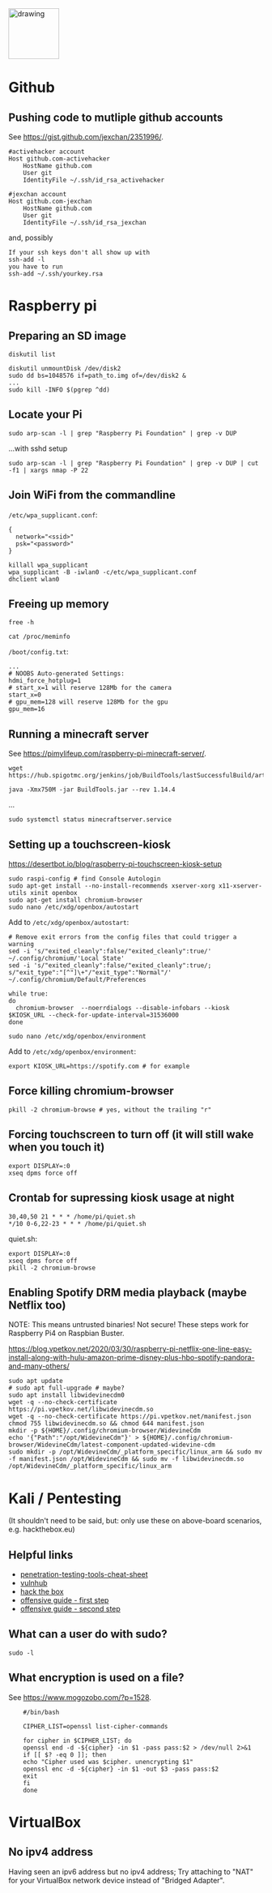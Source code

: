 <img src="https://i.pinimg.com/736x/9e/b2/c2/9eb2c214b911f382ebc7825768226285--gary-larson-the-far-side.jpg" alt="drawing" width="100"/> 

# Github

## Pushing code to mutliple github accounts

See https://gist.github.com/jexchan/2351996/.

```
#activehacker account
Host github.com-activehacker
	HostName github.com
	User git
	IdentityFile ~/.ssh/id_rsa_activehacker

#jexchan account
Host github.com-jexchan
	HostName github.com
	User git
	IdentityFile ~/.ssh/id_rsa_jexchan
```

and, possibly

```
If your ssh keys don't all show up with
ssh-add -l
you have to run
ssh-add ~/.ssh/yourkey.rsa
```

# Raspberry pi

## Preparing an SD image

```
diskutil list
```

```
diskutil unmountDisk /dev/disk2
sudo dd bs=1048576 if=path_to.img of=/dev/disk2 &
...
sudo kill -INFO $(pgrep ^dd)
```

## Locate your Pi

```
sudo arp-scan -l | grep "Raspberry Pi Foundation" | grep -v DUP
```

...with sshd setup

```
sudo arp-scan -l | grep "Raspberry Pi Foundation" | grep -v DUP | cut -f1 | xargs nmap -P 22
```

## Join WiFi from the commandline

`/etc/wpa_supplicant.conf`:
```
{
  network="<ssid>"
  psk="<password>"
}
```

```
killall wpa_supplicant
wpa_supplicant -B -iwlan0 -c/etc/wpa_supplicant.conf
dhclient wlan0
```

## Freeing up memory

```
free -h
```

```
cat /proc/meminfo
```

`/boot/config.txt`:
```
...
# NOOBS Auto-generated Settings:
hdmi_force_hotplug=1
# start_x=1 will reserve 128Mb for the camera
start_x=0
# gpu_mem=128 will reserve 128Mb for the gpu
gpu_mem=16
```

## Running a minecraft server

See https://pimylifeup.com/raspberry-pi-minecraft-server/.

```
wget https://hub.spigotmc.org/jenkins/job/BuildTools/lastSuccessfulBuild/artifact/target/BuildTools.jar
```

```
java -Xmx750M -jar BuildTools.jar --rev 1.14.4
```

...

```
sudo systemctl status minecraftserver.service
```

## Setting up a touchscreen-kiosk

https://desertbot.io/blog/raspberry-pi-touchscreen-kiosk-setup

```
sudo raspi-config # find Console Autologin
sudo apt-get install --no-install-recommends xserver-xorg x11-xserver-utils xinit openbox
sudo apt-get install chromium-browser
sudo nano /etc/xdg/openbox/autostart
```

Add to `/etc/xdg/openbox/autostart`:
```
# Remove exit errors from the config files that could trigger a warning
sed -i 's/"exited_cleanly":false/"exited_cleanly":true/' ~/.config/chromium/'Local State' 
sed -i 's/"exited_cleanly":false/"exited_cleanly":true/; s/"exit_type":"[^"]\+"/"exit_type":"Normal"/' ~/.config/chromium/Default/Preferences

while true:
do
  chromium-browser  --noerrdialogs --disable-infobars --kiosk $KIOSK_URL --check-for-update-interval=31536000
done
```

```
sudo nano /etc/xdg/openbox/environment
```

Add to `/etc/xdg/openbox/environment`:
```
export KIOSK_URL=https://spotify.com # for example
```

## Force killing chromium-browser

```
pkill -2 chromium-browse # yes, without the trailing "r"
```

## Forcing touchscreen to turn off (it will still wake when you touch it)

```
export DISPLAY=:0
xseq dpms force off
```

## Crontab for supressing kiosk usage at night

```
30,40,50 21 * * * /home/pi/quiet.sh
*/10 0-6,22-23 * * * /home/pi/quiet.sh
```

quiet.sh:
```
export DISPLAY=:0
xseq dpms force off
pkill -2 chromium-browse
```

## Enabling Spotify DRM media playback (maybe Netflix too)

NOTE: This means untrusted binaries! Not secure!
These steps work for Raspberry Pi4 on Raspbian Buster. 

https://blog.vpetkov.net/2020/03/30/raspberry-pi-netflix-one-line-easy-install-along-with-hulu-amazon-prime-disney-plus-hbo-spotify-pandora-and-many-others/

```
sudo apt update
# sudo apt full-upgrade # maybe?
sudo apt install libwidevinecdm0
wget -q --no-check-certificate https://pi.vpetkov.net/libwidevinecdm.so
wget -q --no-check-certificate https://pi.vpetkov.net/manifest.json
chmod 755 libwidevinecdm.so && chmod 644 manifest.json 
mkdir -p ${HOME}/.config/chromium-browser/WidevineCdm
echo '{"Path":"/opt/WidevineCdm"}' > ${HOME}/.config/chromium-browser/WidevineCdm/latest-component-updated-widevine-cdm
sudo mkdir -p /opt/WidevineCdm/_platform_specific/linux_arm && sudo mv -f manifest.json /opt/WidevineCdm && sudo mv -f libwidevinecdm.so /opt/WidevineCdm/_platform_specific/linux_arm 
```

# Kali / Pentesting

(It shouldn't need to be said, but: only use these on above-board scenarios, e.g. hackthebox.eu)

## Helpful links

* [penetration-testing-tools-cheat-sheet](https://highon.coffee/blog/penetration-testing-tools-cheat-sheet/)
* [vulnhub](https://www.vulnhub.com/)
* [hack the box](https://www.hackthebox.eu)
* [offensive guide - first step](https://0xsp.com/offensive/offensive-guide)
* [offensive guide - second step](https://0xsp.com/offensive/offensive-guide-second-step)

## What can a user do with sudo?

`sudo -l`

## What encryption is used on a file?

See https://www.mogozobo.com/?p=1528.

```
    #/bin/bash

    CIPHER_LIST=openssl list-cipher-commands

    for cipher in $CIPHER_LIST; do
    openssl end -d -${cipher} -in $1 -pass pass:$2 > /dev/null 2>&1
    if [[ $? -eq 0 ]]; then
    echo "Cipher used was $cipher. unencrypting $1"
    openssl enc -d -${cipher} -in $1 -out $3 -pass pass:$2
    exit
    fi
    done
```

# VirtualBox

## No ipv4 address

Having seen an ipv6 address but no ipv4 address; Try attaching to "NAT" for your VirtualBox network device instead of "Bridged Adapter".
